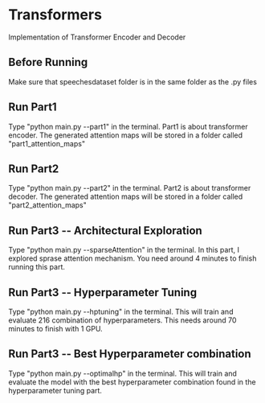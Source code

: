 # Transformers

Implementation of Transformer Encoder and Decoder

## Before Running

Make sure that speechesdataset folder is in the same folder as the .py files

## Run Part1

Type "python main.py --part1" in the terminal. Part1 is about transformer encoder.
The generated attention maps will be stored in a folder called "part1_attention_maps"

## Run Part2

Type "python main.py --part2" in the terminal. Part2 is about transformer decoder.
The generated attention maps will be stored in a folder called "part2_attention_maps"

## Run Part3 -- Architectural Exploration

Type "python main.py --sparseAttention" in the terminal.
In this part, I explored sprase attention mechanism.
You need around 4 minutes to finish running this part.

## Run Part3 -- Hyperparameter Tuning

Type "python main.py --hptuning" in the terminal.
This will train and evaluate 216 combination of hyperparameters.
This needs around 70 minutes to finish with 1 GPU.

## Run Part3 -- Best Hyperparameter combination

Type "python main.py --optimalhp" in the terminal.
This will train and evaluate the model with the best hyperparameter combination found in the hyperparameter tuning part.
